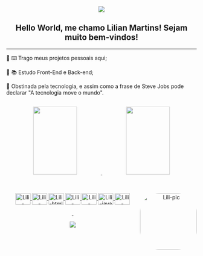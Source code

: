 <div align="center">
  <img src= "https://cdn.discordapp.com/attachments/520009620098514944/916851703922450462/esseee.png"/>
</div>

<h2 align="center"> Hello World, me chamo Lilian Martins! Sejam muito bem-vindos! </h2>

----

🌟 ⌨️  Trago meus projetos pessoais aqui; 

🌟 📚 Estudo Front-End e Back-end;

🌟 Obstinada pela tecnologia, e assim como a frase de Steve Jobs pode declarar "A tecnologia move o mundo".


##

<div align="center">
  <a href="https://github.com/LilianMartins">
  <img  height="180" width="48%" src="https://github-readme-stats.vercel.app/api?username=LilianMartins&show_icons=true&theme=synthwave&include_all_commits=true&count_private=true"/>
  <img  height="180" width="48%" src="https://github-readme-stats.vercel.app/api/top-langs/?username=LilianMartins&layout=compact&langs_count=7&theme=synthwave"/>
</div>

##
 
  
<div align="center" style="display: inline_block"><br>
  <img align="center" alt="Lili-javascript" height="30" width="40" src="https://cdn.jsdelivr.net/gh/devicons/devicon/icons/javascript/javascript-original.svg">
  <img align="center" alt="Lili-boot" height="30" width="40" src="https://cdn.jsdelivr.net/gh/devicons/devicon/icons/bootstrap/bootstrap-plain.svg" />
  <img align="center" alt="Lili-html" height="30" width="40" src="https://cdn.jsdelivr.net/gh/devicons/devicon/icons/css3/css3-original.svg" >
  <img align="center" alt="Lili-html5" height="30" width="40" src="https://cdn.jsdelivr.net/gh/devicons/devicon/icons/html5/html5-original.svg">
  <img align="center" alt="Lili-kotlin" height="30" width="40" src="https://cdn.jsdelivr.net/gh/devicons/devicon/icons/kotlin/kotlin-original.svg">
  <img align="center" alt="Lili-java" height="30" width="40" src="https://cdn.jsdelivr.net/gh/devicons/devicon/icons/java/java-original.svg">
  <img align="center" alt="Lili-oracle" height="30" width="40" src="https://cdn.jsdelivr.net/gh/devicons/devicon/icons/oracle/oracle-original.svg">
  <img align="right" alt="Lili-pic" height="150" style="border-radius:50px;" src="https://cdn.discordapp.com/attachments/520009620098514944/916845107276304444/download20211206211410.png"
</div>
  
 <p>&nbsp;</p>
 
<div>
  <a href="https://www.linkedin.com/in/lilian-martins-543bb6119/" target="_blank"><img src="https://img.shields.io/badge/-LinkedIn-%230077B5?style=for-the-badge&logo=linkedin&logoColor=white" target="_blank"></a> 
 
